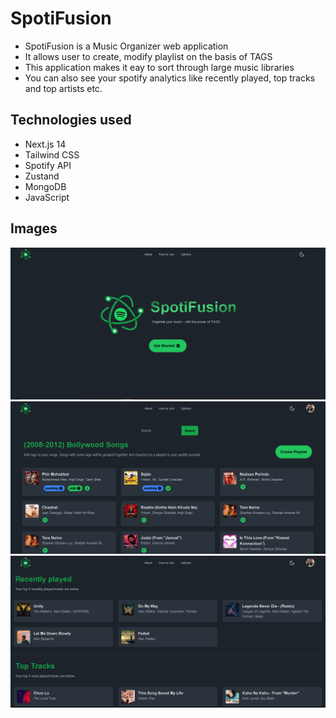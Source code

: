 # SpotiFusion
- SpotiFusion is a Music Organizer web application 
- It allows user to create, modify playlist on the basis of TAGS
- This application makes it eay to sort through large music libraries
- You can also see your spotify analytics like recently played, top tracks and top artists etc.

## Technologies used
- Next.js 14
- Tailwind CSS
- Spotify API
- Zustand
- MongoDB
- JavaScript

## Images
![](./public/main.png)
![](./public/addtag.png)
![](./public/analytics.png)
